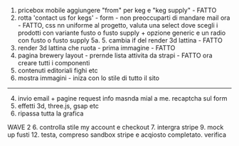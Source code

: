 1. pricebox mobile aggiungere "from" per keg e "keg supply" - FATTO
2. rotta 'contact us for kegs' - form - non preoccuparti di mandare mail ora - FATTO, css nn uniforme al progetto, valuta una select dove scegli i prodotti con variante fusto o fusto supply + opzione generic e un radio con fusto o fusto supply
5a. 5. cambia if del render 3d lattina - FATTO
8. render 3d lattina che ruota - prima immagine - FATTO
3. pagina brewery layout - prernde lista attivita da strapi - FATTO ora creare tutti i componenti
11. contenuti editoriali fighi etc
5. mostra immagini - iniza con lo stile di tutto il sito 
-------------------------------



4. invio email + pagine request info masnda mial a me. recaptcha sul form
10. effetti 3d, three.js, gsap etc
13. ripassa tutta la grafica 

WAVE 2 
6. controlla stile my account e checkout
7. intergra stripe
9. mock up fusti
12. testa, compreso sandbox stripe e acqiosto completato. verifica  